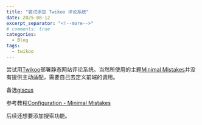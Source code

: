 ```yaml
---
title: "尝试添加 Twikoo 评论系统"
date: 2025-08-12
excerpt_separator: "<!--more-->"
# comments: true
categories:
  - Blog
tags:
  - twikoo
---
```


尝试用[Twikoo](https://twikoo.js.org/)部署静态网站评论系统。当然所使用的主题[Minimal Mistakes](https://mmistakes.github.io/minimal-mistakes/)并没有提供主动适配，需要自己去定义前端的调用。

备选[giscus](https://giscus.app/zh-CN)

参考教程[Configuration - Minimal Mistakes](https://mmistakes.github.io/minimal-mistakes/docs/configuration/#comments)

后续还想要添加搜索功能。